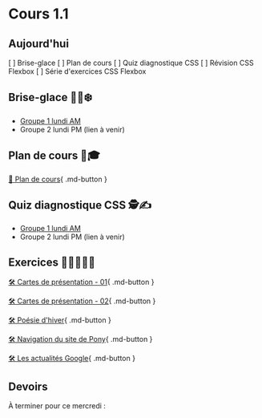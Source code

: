 # Cours 1.1
<!--https://squidfunk.github.io/mkdocs-material/reference/admonitions/
✏️note, 📄abstract, ℹ️info, 🔥tip, ✔️success, ❔question, ⚠️warning, ❌failure, ⚡danger, 🐞bug, 🧪example, ❜❜quote
-->


## Aujourd'hui

[ ] Brise-glace
[ ] Plan de cours
[ ] Quiz diagnostique CSS
[ ] Révision CSS Flexbox
[ ] Série d'exercices CSS Flexbox

## Brise-glace 🧊🔨❄️

* [Groupe 1 lundi AM](https://app.wooclap.com/TMYTEU)
* Groupe 2 lundi PM (lien à venir)

## Plan de cours 📄🎓

[📄 Plan de cours](https://cmontmorency365-my.sharepoint.com/:b:/g/personal/mariem_ouellet_cmontmorency_qc_ca/EVMfkW5UxttFkK8D4Lg3Z7cBGXUX4_v1-7USGwyAbjmIRQ?e=8IxzJg){ .md-button }

## Quiz diagnostique CSS 🕵️✍️

* [Groupe 1 lundi AM](https://app.wooclap.com/PJBPRX)
* Groupe 2 lundi PM (lien à venir)


## Exercices 🏃‍➡️🏃‍♀️‍➡️

[🛠️ Cartes de présentation - 01](https://tim-montmorency.com/timdoc/582-211/css/exercices/flexbox-cartes-01/){ .md-button }

[🛠️ Cartes de présentation - 02](https://tim-montmorency.com/timdoc/582-211/css/exercices/flexbox-cartes-02/){ .md-button }

[🛠️ Poésie d'hiver](https://tim-montmorency.com/timdoc/582-211/css/exercices/flexbox-poesie-hiver/){ .md-button }

[🛠️ Navigation du site de Pony](https://tim-montmorency.com/timdoc/582-211/css/exercices/flexbox-pony/){ .md-button }

[🛠️ Les actualités Google](https://tim-montmorency.com/timdoc/582-211/css/exercices/flexbox-actualite-google/){ .md-button }

## Devoirs

À terminer pour ce mercredi :
